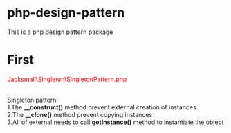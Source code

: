 # php-design-pattern
This is a php design pattern package

# First
<p style="color: red;">Jacksmall\Singleton\SingletonPattern.php</p><br>
Singleton pattern:<br>
1.The <strong>__construct()</strong> method prevent external creation of instances<br>
2.The <strong>__clone()</strong> method prevent copying instances<br>
3.All of external needs to call <strong>getInstance()</strong> method to instantiate the object
